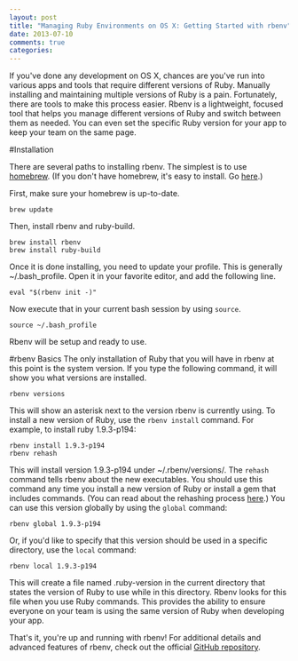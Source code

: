 ```yaml
---
layout: post
title: "Managing Ruby Environments on OS X: Getting Started with rbenv"
date: 2013-07-10
comments: true
categories: 
---
```

If you've done any development on OS X, chances are you've run into various apps and tools that require different versions of Ruby.  Manually installing and maintaining multiple versions of Ruby is a pain.  Fortunately, there are tools to make this process easier.  Rbenv is a lightweight, focused tool that helps you manage different versions of Ruby and switch between them as needed.  You can even set the specific Ruby version for your app to keep your team on the same page.

#Installation

There are several paths to installing rbenv.  The simplest is to use [homebrew](http://mxcl.github.io/homebrew/).  (If you don't have homebrew, it's easy to install.  Go [here](http://mxcl.github.io/homebrew/).)

First, make sure your homebrew is up-to-date.

```
brew update
```

Then, install rbenv and ruby-build.

```
brew install rbenv
brew install ruby-build
```

Once it is done installing, you need to update your profile.  This is generally ~/.bash_profile.  Open it in your favorite editor, and add the following line.

```
eval "$(rbenv init -)"
```

Now execute that in your current bash session by using `source`.

```
source ~/.bash_profile
```
Rbenv will be setup and ready to use.

#rbenv Basics
The only installation of Ruby that you will have in rbenv at this point is the system version.  If you type the following command, it will show you what versions are installed.

```
rbenv versions
```

This will show an asterisk next to the version rbenv is currently using.  To install a new version of Ruby, use the `rbenv install` command.  For example, to install ruby 1.9.3-p194:

```
rbenv install 1.9.3-p194
rbenv rehash
```

This will install version 1.9.3-p194 under ~/.rbenv/versions/.  The `rehash` command tells rbenv about the new executables.  You should use this command any time you install a new version of Ruby or install a gem that includes commands.  (You can read about the rehashing process [here](https://github.com/sstephenson/rbenv#understanding-shims).)  You can use this version globally by using the `global` command:

```
rbenv global 1.9.3-p194
```

Or, if you'd like to specify that this version should be used in a specific directory, use the `local` command:

```
rbenv local 1.9.3-p194
```

This will create a file named .ruby-version in the current directory that states the version of Ruby to use while in this directory.  Rbenv looks for this file when you use Ruby commands.  This provides the ability to ensure everyone on your team is using the same version of Ruby when developing your app.

That's it, you're up and running with rbenv!  For additional details and advanced features of rbenv, check out the official [GitHub repository](https://github.com/sstephenson/rbenv).

